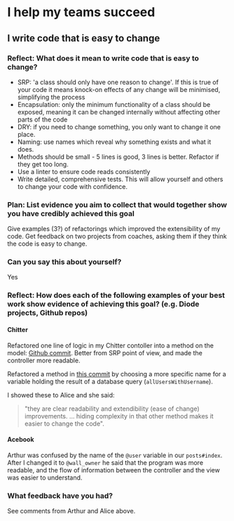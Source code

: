 # I help my teams succeed
## I write code that is easy to change

### Reflect: What does it mean to write code that is easy to change?

- SRP: 'a class should only have one reason to change'. If this is true of your code it means knock-on effects of any change will be minimised, simplifying the process
- Encapsulation: only the minimum functionality of a class should be exposed, meaning it can be changed internally without affecting other parts of the code
- DRY: if you need to change something, you only want to change it one place.
- Naming: use names which reveal why something exists and what it does.
- Methods should be small - 5 lines is good, 3 lines is better. Refactor if they get too long.
- Use a linter to ensure code reads consistently
- Write detailed, comprehensive tests. This will allow yourself and others to change your code with confidence.

### Plan: List evidence you aim to collect that would together show you have credibly achieved this goal

Give examples (3?) of refactorings which improved the extensibility of my code.
Get feedback on two projects from coaches, asking them if they think the code is easy to change.

### Can you say this about yourself?

Yes

### Reflect: How does each of the following examples of your best work show evidence of achieving this goal? (e.g. Diode projects, Github repos)

#### Chitter

Refactored one line of logic in my Chitter contoller into a method on the model: [Github commit](https://github.com/Hives/acebook-business-logic/commit/e5415ec11c9cb571240c4f8e13e31880ec08a815). Better from SRP point of view, and made the controller more readable.

Refactored a method in [this commit](https://github.com/Hives/chitter-challenge/commit/ade44edce177111e628643bfc33c73ed29841d29#diff-fb67188b0b305cc43fa91d3b80687e15) by choosing a more specific name for a variable holding the result of a database query (`allUsersWithUsername`).

I showed these to Alice and she said:
> "they are clear readability and extendibility (ease of change) improvements. ... hiding complexity in that other method makes it easier to change the code".

#### Acebook

Arthur was confused by the name of the `@user` variable in our `posts#index`. After I changed it to `@wall_owner` he said that the program was more readable, and the flow of information between the controller and the view was easier to understand.

### What feedback have you had?

See comments from Arthur and Alice above.
